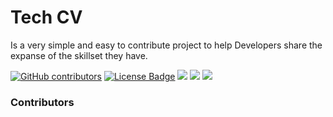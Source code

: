 # Tech CV
Is a very simple and easy to contribute project to help Developers share the expanse of the skillset they have.


<a href="https://github.com/gdsclpu/tech-cv/graphs/contributors"><img alt="GitHub contributors" src="https://img.shields.io/github/contributors/gdsclpu/tech-cv?color=blueviolet"></a>
<a href="https://github.com/gdsclpu/tech-cv/blob/main/LICENSE"><img src="https://img.shields.io/github/license/gdsclpu/tech-cv?color=orange" alt="License Badge"/></a>
<a href="https://github.com/gdsclpu/tech-cv/issues"><img src="https://img.shields.io/github/issues/gdsclpu/tech-cv?color=pink&logo=github"/></a>
<a href="https://github.com/gdsclpu/tech-cv/fork"><img src="https://img.shields.io/github/forks/gdsclpu/tech-cv?color=success&logo=github"/></a>
<a><img src="https://img.shields.io/github/stars/gdsclpu/tech-cv?color=yellow">



### Contributors